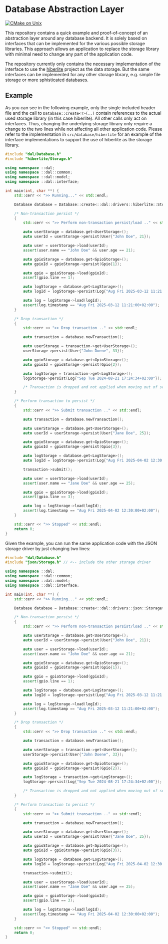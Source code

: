 # Database Abstraction Layer

[![CMake on Unix](https://github.com/TumbleOwlee/database-abstraction-example/actions/workflows/cmake-single-platform.yml/badge.svg)](https://github.com/TumbleOwlee/database-abstraction-example/actions/workflows/cmake-single-platform.yml)

This repository contains a quick example and proof-of-concept of an abstraction layer around any database backend. It is solely based on interfaces that can be implemented for the various possible storage libraries. This approach allows an application to replace the storage library with minimal need to change any part of the application code.

The repository currently only contains the necessary implementation of the interface to use the [hiberlite](https://github.com/tumbleowlee/hiberlite) project as the data storage. But the same interfaces can be implemented for any other storage library, e.g. simple file storage or more sphisticated databases.

## Example

As you can see in the following example, only the single included header file and the call to `Database::create<T>(..)` contain references to the actual used storage library (in this case hiberlite). All other calls only act on interfaces. Thus, changing the underlying storage library only require a change to the two lines while not affecting all other application code. Please refer to the implementation in `src/database/hiberlite` for an example of the interface implementations to support the use of hiberlite as the storage library.

```c++
#include "dal/Database.h"
#include "hiberlite/Storage.h"

using namespace ::dal;
using namespace ::dal::common;
using namespace ::dal::model;
using namespace ::dal::interface;

int main(int, char **) {
    std::cerr << ">> Running..." << std::endl;

    Database database = Database::create<::dal::drivers::hiberlite::Storage>("db.sqlite");

    /* Non-transaction persist */
    {
        std::cerr << ">> Perform non-transaction persist/load .." << std::endl;

        auto userStorage = database.get<UserStorage>();
        auto userId = userStorage->persist(User{"John Doe", 21});

        auto user = userStorage->load(userId);
        assert(user.name == "John Doe" && user.age == 21);

        auto gpioStorage = database.get<GpioStorage>();
        auto gpioId = gpioStorage->persist(Gpio{1});

        auto gpio = gpioStorage->load(gpioId);
        assert(gpio.line == 1);

        auto logStorage = database.get<LogStorage>();
        auto logId = logStorage->persist(Log{"Aug Fri 2025-03-12 11:21:00+02:00"});

        auto log = logStorage->load(logId);
        assert(log.timestamp == "Aug Fri 2025-03-12 11:21:00+02:00");
    }

    /* Drop transaction */
    {
        std::cerr << ">> Drop transaction .." << std::endl;

        auto transaction = database.newTransaction();

        auto userStorage = transaction->get<UserStorage>();
        userStorage->persist(User{"John Doene", 33});

        auto gpioStorage = database.get<GpioStorage>();
        auto gpioId = gpioStorage->persist(Gpio{2});

        auto logStorage = transaction->get<LogStorage>();
        logStorage->persist(Log{"Sep Tue 2024-08-21 17:24:34+02:00"});

        /* Transaction is dropped and not applied when moving out of scope */
    }

    /* Perform transaction to persist */
    {
        std::cerr << ">> Submit transaction .." << std::endl;

        auto transaction = database.newTransaction();

        auto userStorage = database.get<UserStorage>();
        auto userId = userStorage->persist(User{"Jane Doe", 25});

        auto gpioStorage = database.get<GpioStorage>();
        auto gpioId = gpioStorage->persist(Gpio{3});

        auto logStorage = database.get<LogStorage>();
        auto logId = logStorage->persist(Log{"Aug Fri 2025-04-02 12:30:00+02:00"});

        transaction->submit();

        auto user = userStorage->load(userId);
        assert(user.name == "Jane Doe" && user.age == 25);

        auto gpio = gpioStorage->load(gpioId);
        assert(gpio.line == 3);

        auto log = logStorage->load(logId);
        assert(log.timestamp == "Aug Fri 2025-04-02 12:30:00+02:00");
    }

    std::cerr << ">> Stopped" << std::endl;
    return 0;
}
```

Given the example, you can run the same application code with the JSON storage driver by just changing two lines:

```c++
#include "dal/Database.h"
#include "json/Storage.h" // <-- include the other storage driver

using namespace ::dal;
using namespace ::dal::common;
using namespace ::dal::model;
using namespace ::dal::interface;

int main(int, char **) {
    std::cerr << ">> Running..." << std::endl;

    Database database = Database::create<::dal::drivers::json::Storage>("db.json"); // <-- select the JSON storage driver

    /* Non-transaction persist */
    {
        std::cerr << ">> Perform non-transaction persist/load .." << std::endl;

        auto userStorage = database.get<UserStorage>();
        auto userId = userStorage->persist(User{"John Doe", 21});

        auto user = userStorage->load(userId);
        assert(user.name == "John Doe" && user.age == 21);

        auto gpioStorage = database.get<GpioStorage>();
        auto gpioId = gpioStorage->persist(Gpio{1});

        auto gpio = gpioStorage->load(gpioId);
        assert(gpio.line == 1);

        auto logStorage = database.get<LogStorage>();
        auto logId = logStorage->persist(Log{"Aug Fri 2025-03-12 11:21:00+02:00"});

        auto log = logStorage->load(logId);
        assert(log.timestamp == "Aug Fri 2025-03-12 11:21:00+02:00");
    }

    /* Drop transaction */
    {
        std::cerr << ">> Drop transaction .." << std::endl;

        auto transaction = database.newTransaction();

        auto userStorage = transaction->get<UserStorage>();
        userStorage->persist(User{"John Doene", 33});

        auto gpioStorage = database.get<GpioStorage>();
        auto gpioId = gpioStorage->persist(Gpio{2});

        auto logStorage = transaction->get<LogStorage>();
        logStorage->persist(Log{"Sep Tue 2024-08-21 17:24:34+02:00"});

        /* Transaction is dropped and not applied when moving out of scope */
    }

    /* Perform transaction to persist */
    {
        std::cerr << ">> Submit transaction .." << std::endl;

        auto transaction = database.newTransaction();

        auto userStorage = database.get<UserStorage>();
        auto userId = userStorage->persist(User{"Jane Doe", 25});

        auto gpioStorage = database.get<GpioStorage>();
        auto gpioId = gpioStorage->persist(Gpio{3});

        auto logStorage = database.get<LogStorage>();
        auto logId = logStorage->persist(Log{"Aug Fri 2025-04-02 12:30:00+02:00"});

        transaction->submit();

        auto user = userStorage->load(userId);
        assert(user.name == "Jane Doe" && user.age == 25);

        auto gpio = gpioStorage->load(gpioId);
        assert(gpio.line == 3);

        auto log = logStorage->load(logId);
        assert(log.timestamp == "Aug Fri 2025-04-02 12:30:00+02:00");
    }

    std::cerr << ">> Stopped" << std::endl;
    return 0;
}
```
